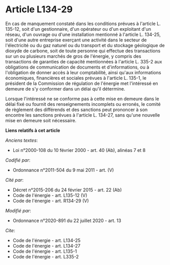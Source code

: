 # Article L134-29

En cas de manquement constaté dans les conditions prévues à l'article L. 135-12, soit d'un gestionnaire, d'un opérateur ou
d'un exploitant d'un réseau, d'un ouvrage ou d'une installation mentionné à l'article L. 134-25, soit d'une autre entreprise
exerçant une activité dans le secteur de l'électricité ou du gaz naturel ou du transport et du stockage géologique de dioxyde
de carbone, soit de toute personne qui effectue des transactions sur un ou plusieurs marchés de gros de l'énergie, y compris
des transactions de garanties de capacité mentionnées à l'article L. 335-2 aux obligations de communication de documents et
d'informations, ou à l'obligation de donner accès à leur comptabilité, ainsi qu'aux informations économiques, financières et
sociales prévues à l'article L. 135-1, le président de la Commission de régulation de l'énergie met l'intéressé en demeure de
s'y conformer dans un délai qu'il détermine. 

Lorsque l'intéressé ne se conforme pas à cette mise en demeure dans le délai fixé ou fournit des renseignements incomplets ou
erronés, le comité de règlement des différends et des sanctions peut prononcer à son encontre les sanctions prévues à
l'article L. 134-27, sans qu'une nouvelle mise en demeure soit nécessaire.

**Liens relatifs à cet article**

_Anciens textes_:

  - Loi n°2000-108 du 10 février 2000 - art. 40 (Ab), alinéas 7 et 8

_Codifié par_:

  - Ordonnance n°2011-504 du 9 mai 2011 - art. (V)

_Cité par_:

  - Décret n°2015-206 du 24 février 2015 - art. 22 (Ab)
  - Code de l'énergie - art. L135-12 (V)
  - Code de l'énergie - art. R134-29 (V)

_Modifié par_:

  - Ordonnance n°2020-891 du 22 juillet 2020 - art. 13

_Cite_:

  - Code de l'énergie - art. L134-25
  - Code de l'énergie - art. L134-27
  - Code de l'énergie - art. L135-1
  - Code de l'énergie - art. L335-2
